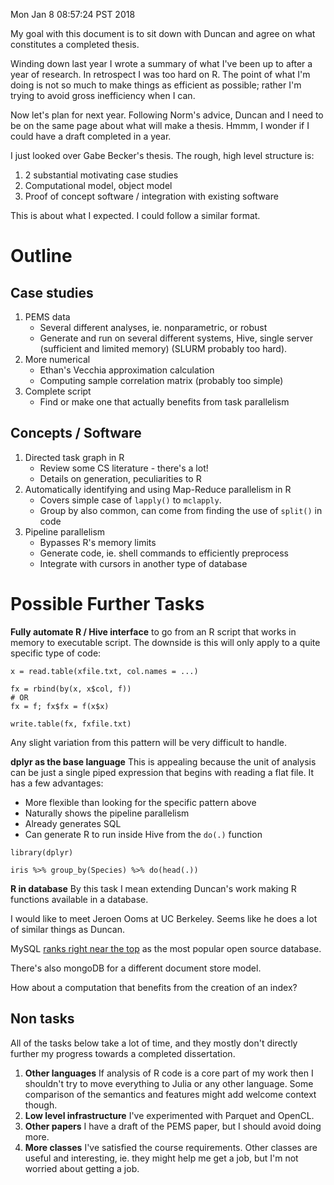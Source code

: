 Mon Jan  8 08:57:24 PST 2018

My goal with this document is to sit down with Duncan and agree on what
constitutes a completed thesis.

Winding down last year I wrote a summary of what I've been up to after a
year of research. In retrospect I was too hard on R. The point of what I'm
doing is not so much to make things as efficient as possible; rather I'm
trying to avoid gross inefficiency when I can.

Now let's plan for next year. Following Norm's advice, Duncan and I need to
be on the same page about what will make a thesis.  Hmmm, I wonder if I
could have a draft completed in a year.

I just looked over Gabe Becker's thesis. The rough, high level structure
is:

1. 2 substantial motivating case studies
2. Computational model, object model
3. Proof of concept software / integration with existing software

This is about what I expected. I could follow a similar format.

# Outline

## Case studies

1. PEMS data
    - Several different analyses, ie. nonparametric, or robust
    - Generate and run on several different systems, Hive, single server
      (sufficient and limited memory) (SLURM probably too hard).
2. More numerical
    - Ethan's Vecchia approximation calculation
    - Computing sample correlation matrix (probably too simple)
3. Complete script
    - Find or make one that actually benefits from task parallelism


## Concepts / Software

1. Directed task graph in R
    - Review some CS literature - there's a lot!
    - Details on generation, peculiarities to R
2. Automatically identifying and using Map-Reduce parallelism in R
    - Covers simple case of `lapply()` to `mclapply`.
    - Group by also common, can come from finding the use of `split()` in
      code
3. Pipeline parallelism 
    - Bypasses R's memory limits
    - Generate code, ie. shell commands to efficiently preprocess
    - Integrate with cursors in another type of database


# Possible Further Tasks

__Fully automate R / Hive interface__ to go from an R script that works in
memory to executable script. The downside is this will only apply to a
quite specific type of code:

```{R}
x = read.table(xfile.txt, col.names = ...)

fx = rbind(by(x, x$col, f))
# OR
fx = f; fx$fx = f(x$x)

write.table(fx, fxfile.txt)
```

Any slight variation from this pattern will be very difficult to handle.


__dplyr as the base language__ 
This is appealing because the unit of analysis can be just a single piped
expression that begins with reading a flat file. It
has a few advantages:

- More flexible than looking for the specific pattern above
- Naturally shows the pipeline parallelism
- Already generates SQL
- Can generate R to run inside Hive from the `do(.)` function

```{R}
library(dplyr)

iris %>% group_by(Species) %>% do(head(.))
```

__R in database__
By this task I mean extending Duncan's work making R functions available in
a database.

I would like to meet Jeroen Ooms at UC Berkeley. Seems like he does a lot
of similar things as Duncan.

MySQL [ranks right near the top](https://db-engines.com/en/ranking) as the
most popular open source database.

There's also mongoDB for a different document store model.

How about a computation that benefits from the creation of an index?

## Non tasks

All of the tasks below take a lot of time, and they mostly don't directly
further my progress towards a completed dissertation.

1. __Other languages__ If analysis of R code is a core part of my work then
   I shouldn't try to move everything to Julia or any other language. Some comparison of the
   semantics and features might add welcome context though.
2. __Low level infrastructure__ I've experimented with Parquet and OpenCL.
3. __Other papers__ I have a draft of the PEMS paper, but I should avoid
   doing more.
4. __More classes__ I've satisfied the course requirements. Other classes
   are useful and interesting, ie. they might help me get a job, but I'm
   not worried about getting a job.
